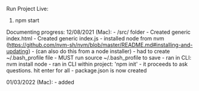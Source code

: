 Run Project Live:
1. npm start

Documenting progress:
12/08/2021 (Mac): 
    - /src/ folder
    - Created generic index.html
    - Created generic index.js
    - installed node from nvm (https://github.com/nvm-sh/nvm/blob/master/README.md#installing-and-updating)
        - (can also do this from a node installer)
        - had to create ~/.bash_profile file
        - MUST run source ~/.bash_profile to save
    - ran in CLI: nvm install node
    - ran in CLI within project: 'npm init' 
        - it proceeds to ask questions. hit enter for all
        - package.json is now created

01/03/2022 (Mac):
    - added <script src="index.js"> to index.html
    - installed Live Server extension to VS code
    - installed React to project with "npm install --save react react-dom"
    - uploaded project to GitHub with instructions (https://stackoverflow.com/questions/51997057/upload-local-repository-to-github-com)

01/17/2022 (Windows):
    - cloned and pulled in project from GitHub
    - downloaded gitbash CLI from https://git-scm.com/download/win
    - installed node from nvm (https://github.com/nvm-sh/nvm/blob/master/README.md#installing-and-updating)
        - had to create ~/.bash_profile file
        - MUST run source ~/.bash_profile to save
    - ran in CLI: nvm install node
    - ran in CLI within project: 'npm install' to download packages listed in package.json

01/19/2022 (Mac):
    - added a node sever.js file (https://stackoverflow.com/questions/38699493/send-a-index-html-file-when-server-is-created)
    - had to install express
    - added a react App.js structure
    - TODO: use webpack and babel instead of node for server and npm start script (https://stackoverflow.com/questions/57288079/syntaxerror-unexpected-identifier-importing-react-javascript)
    https://docs.microsoft.com/en-us/visualstudio/javascript/tutorial-nodejs-with-react-and-jsx?view=vs-2022

01/23/2022 (Mac):
    - Node.js Essential Training LIL - process (global module)

02/06/2022 (Mac):
    - Node.js Essential Training LIL - core modules

02/26/2022 (Mac):
    - Adding Typescript, Babel, Webpack to repo (https://codytechs.com/modern-web-development-with-typescript-babel-and-webpack/)
    - Webpack tutorial (INTERMEDIATE): https://linguinecode.com/post/how-to-setup-webpack-dev-server-react-babel
    - Webpack vs create-react-app (SIMPLE - wish i found this months ago!): https://www.freecodecamp.org/news/an-intro-to-webpack-what-it-is-and-how-to-use-it-8304ecdc3c60/

02/27/2022 (Mac):
    - installed css-loader and style-loader and added them to webpack.config
    - added Dashboard and Banner React components

03/04/2022 (Mac):
    - fixed device height issue, added grid for banner, left panel, main content

Questions:
    - sudo
    - .bash & .bashrc & .zshrc
    - PATH?
    - source
    - vi vs vim vs nano vs gedit
    - using scripts (npm run build)

#gitThroughThisTogether
    